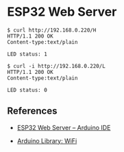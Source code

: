 # ESP32 Web Server 


```
$ curl http://192.168.0.220/H
HTTP/1.1 200 OK
Content-type:text/plain

LED status: 1
```

```
$ curl -i http://192.168.0.220/L
HTTP/1.1 200 OK
Content-type:text/plain

LED status: 0
```

## References
* [ESP32 Web Server – Arduino IDE](https://randomnerdtutorials.com/esp32-web-server-arduino-ide/)

* [Arduino Library: WiFi](https://www.arduino.cc/reference/en/libraries/wifi/)
